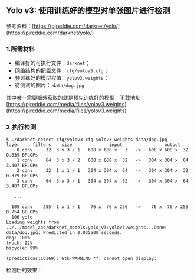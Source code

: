 ## Yolo v3: 使用训练好的模型对单张图片进行检测

参考资料：[https://pjreddie.com/darknet/yolo/](https://pjreddie.com/darknet/yolo/)

### 1.所需材料

* 编译好的可执行文件：`darknet`；
* 网络结构的配置文件：`cfg/yolov3.cfg`；
* 预训练好的模型权值：`yolov3.weights`；
* 待测试的图片：      `data/dog.jpg`

其中唯一需要额外获取的就是预先训练好的模型，下载地址：[https://pjreddie.com/media/files/yolov3.weights](https://pjreddie.com/media/files/yolov3.weights)

### 2.执行检测

```shell
$ ./darknet detect cfg/yolov3.cfg yolov3.weights data/dog.jpg
layer     filters    size              input                output
    0 conv     32  3 x 3 / 1   608 x 608 x   3   ->   608 x 608 x  32  0.639 BFLOPs
    1 conv     64  3 x 3 / 2   608 x 608 x  32   ->   304 x 304 x  64  3.407 BFLOPs
    2 conv     32  1 x 1 / 1   304 x 304 x  64   ->   304 x 304 x  32  0.379 BFLOPs
    3 conv     64  3 x 3 / 1   304 x 304 x  32   ->   304 x 304 x  64  3.407 BFLOPs
    
   ...
   
  105 conv    255  1 x 1 / 1    76 x  76 x 256   ->    76 x  76 x 255  0.754 BFLOPs
  106 yolo
Loading weights from ../../model_zoo/darknet_models/yolo_v3/yolov3.weights...Done!
data/dog.jpg: Predicted in 0.035500 seconds.
dog: 100%
truck: 92%
bicycle: 99%

(predictions:16369): Gtk-WARNING **: cannot open display:
```

检测后的效果：


